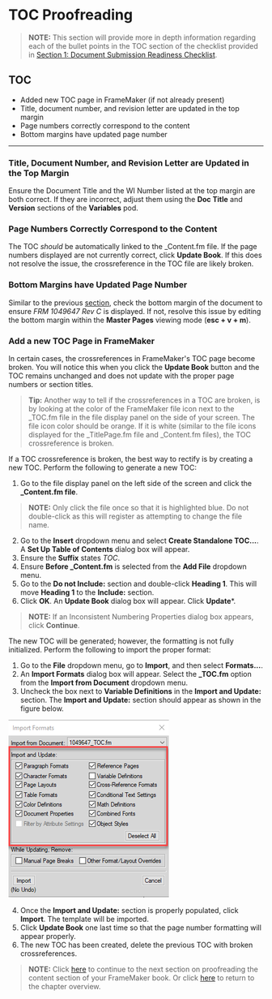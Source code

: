 # TOC Proofreading

> **NOTE:** This section will provide more in depth information regarding each of the bullet points in the TOC section of the checklist provided in [Section 1: Document Submission Readiness Checklist](https://github.com/taddieken95/Accuray_Tech_Comm_Guide/blob/master/Chapter%204:%20Proofreading/Section%201:%20Document%20Submission%20Readiness%20Checklist.md).

## TOC

* Added new TOC page in FrameMaker (if not already present)
* Title, document number, and revision letter are updated in the top margin
* Page numbers correctly correspond to the content
* Bottom margins have updated page number

* **


### Title, Document Number, and Revision Letter are Updated in the Top Margin

Ensure the Document Title and the WI Number listed at the top margin are both correct. If they are incorrect, adjust them using the **Doc Title** and **Version** sections of the **Variables** pod.

### Page Numbers Correctly Correspond to the Content

The TOC *should* be automatically linked to the _Content.fm file. If the page numbers displayed are not currently correct, click **Update Book**. If this does not resolve the issue, the crossreference in the TOC file are likely broken.

### Bottom Margins have Updated Page Number

Similar to the previous [section](https://github.com/taddieken95/Accuray_Tech_Comm_Guide/blob/master/Chapter%204:%20Proofreading/Section%202:%20Title%20Page.md), check the bottom margin of the document to ensure *FRM 1049647 Rev C* is displayed. If not, resolve this issue by editing the bottom margin within the **Master Pages** viewing mode (**esc + v + m**).

### Add a new TOC Page in FrameMaker

In certain cases, the crossreferences in FrameMaker's TOC page become broken. You will notice this when you click the **Update Book** button and the TOC remains unchanged and does not update with the proper page numbers or section titles. 

> **Tip:** Another way to tell if the crossreferences in a TOC are broken, is by looking at the color of the FrameMaker file icon next to the _TOC.fm file in the file display panel on the side of your screen. The file icon color should be orange. If it is white (similar to the file icons displayed for the _TitlePage.fm file and _Content.fm files), the TOC crossreference is broken.

If a TOC crossreference is broken, the best way to rectify is by creating a new TOC. Perform the following to generate a new TOC:

1. Go to the file display panel on the left side of the screen and click the **_Content.fm file**.

> **NOTE:** Only click the file once so that it is highlighted blue. Do not double-click as this will register as attempting to change the file name.

2. Go to the **Insert** dropdown menu and select **Create Standalone TOC...**. A **Set Up Table of Contents** dialog box will appear.
3. Ensure the **Suffix** states *TOC*.
4. Ensure **Before _Content.fm** is selected from the **Add File** dropdown menu.
5. Go to the **Do not Include:** section and double-click **Heading 1**. This will move **Heading 1** to the **Include:** section.
6. Click **OK**. An **Update Book** dialog box will appear. Click **Update***.

> **NOTE:** If an Inconsistent Numbering Properties dialog box appears, click **Continue**.

The new TOC will be generated; however, the formatting is not fully initialized. Perform the following to import the proper format:

1. Go to the **File** dropdown menu, go to **Import**, and then select **Formats...**.
2. An **Import Formats** dialog box will appear. Select the **_TOC.fm** option from the **Import from Document** dropdown menu.
3. Uncheck the box next to **Variable Definitions** in the **Import and Update:** section. The **Import and Update:** section should appear as shown in the figure below.
 
![alt text](https://github.com/taddieken95/Accuray_Tech_Comm_Guide/blob/master/img/Import%20and%20Updates%20Section.png "Import and Update Section")

4. Once the **Import and Update:** section is properly populated, click **Import**. The template will be imported.
5. Click **Update Book** one last time so that the page number formatting will appear properly.
6. The new TOC has been created, delete the previous TOC with broken crossreferences.


> **NOTE:** Click [here](https://github.com/taddieken95/Accuray_Tech_Comm_Guide/blob/master/Chapter%204:%20Proofreading/Section%204:%20Content.md) to continue to the next section on proofreading the content section of your FrameMaker book. Or click [here](https://github.com/taddieken95/Accuray_Tech_Comm_Guide/blob/master/Chapter%204:%20Proofreading/READme.md) to return to the chapter overview.
